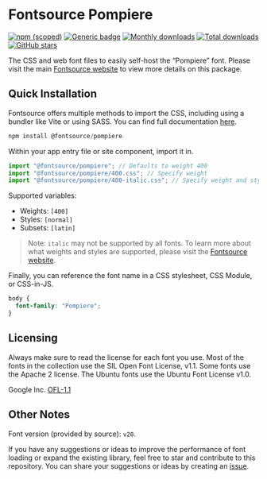 # Fontsource Pompiere

[![npm (scoped)](https://img.shields.io/npm/v/@fontsource/pompiere?color=brightgreen)](https://www.npmjs.com/package/@fontsource/pompiere) [![Generic badge](https://img.shields.io/badge/fontsource-passing-brightgreen)](https://github.com/fontsource/fontsource) [![Monthly downloads](https://badgen.net/npm/dm/@fontsource/pompiere)](https://github.com/fontsource/fontsource) [![Total downloads](https://badgen.net/npm/dt/@fontsource/pompiere)](https://github.com/fontsource/fontsource) [![GitHub stars](https://img.shields.io/github/stars/fontsource/fontsource.svg?style=social&label=Star)](https://github.com/fontsource/fontsource/stargazers)

The CSS and web font files to easily self-host the “Pompiere” font. Please visit the main [Fontsource website](https://fontsource.org/fonts/pompiere) to view more details on this package.

## Quick Installation

Fontsource offers multiple methods to import the CSS, including using a bundler like Vite or using SASS. You can find full documentation [here](https://fontsource.org/docs/getting-started/introduction).

```javascript
npm install @fontsource/pompiere
```

Within your app entry file or site component, import it in.

```javascript
import "@fontsource/pompiere"; // Defaults to weight 400
import "@fontsource/pompiere/400.css"; // Specify weight
import "@fontsource/pompiere/400-italic.css"; // Specify weight and style
```

Supported variables:
- Weights: `[400]`
- Styles: `[normal]`
- Subsets: `[latin]`

> Note: `italic` may not be supported by all fonts. To learn more about what weights and styles are supported, please visit the [Fontsource website](https://fontsource.org/fonts/pompiere).

Finally, you can reference the font name in a CSS stylesheet, CSS Module, or CSS-in-JS.

```css
body {
  font-family: "Pompiere";
}
```

## Licensing
Always make sure to read the license for each font you use. Most of the fonts in the collection use the SIL Open Font License, v1.1. Some fonts use the Apache 2 license. The Ubuntu fonts use the Ubuntu Font License v1.0.

Google Inc.
[OFL-1.1](http://scripts.sil.org/OFL)

## Other Notes
Font version (provided by source): `v20`.

If you have any suggestions or ideas to improve the performance of font loading or expand the existing library, feel free to star and contribute to this repository. You can share your suggestions or ideas by creating an [issue](https://github.com/fontsource/fontsource/issues).